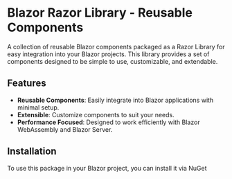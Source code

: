 ﻿# Blazor Razor Library - Reusable Components

A collection of reusable Blazor components packaged as a Razor Library for easy integration into your Blazor projects. This library provides a set of components designed to be simple to use, customizable, and extendable.

## Features

- **Reusable Components**: Easily integrate into Blazor applications with minimal setup.
- **Extensible**: Customize components to suit your needs.
- **Performance Focused**: Designed to work efficiently with Blazor WebAssembly and Blazor Server.

## Installation

To use this package in your Blazor project, you can install it via NuGet

